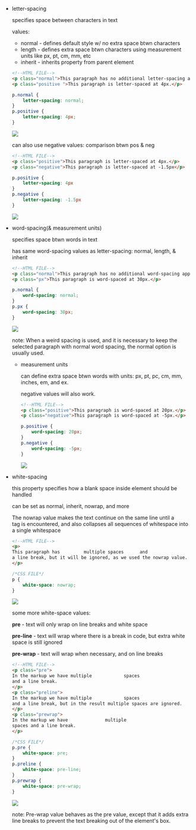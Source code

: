 -   letter-spacing
    
    specifies space between characters in text
    
    values:
    
    -   normal - defines default style w/ no extra space btwn characters
    -   length - defines extra space btwn characters using measurement units like px, pt, cm, mm, etc
    -   inherit - inherits property from parent element
    
    ```html
    <!--HTML FILE-->
    <p class="normal">This paragraph has no additional letter-spacing applied.</p>
    <p class="positive ">This paragraph is letter-spaced at 4px.</p>
    ```
    
    ```css
    p.normal {
    	letter-spacing: normal;
    }
    p.positive {
    	letter-spacing: 4px;
    }
    ```
    
    ![](https://s3.us-west-2.amazonaws.com/secure.notion-static.com/0eac38b2-5374-4948-80ab-3c3b3c426bfc/Untitled.png?X-Amz-Algorithm=AWS4-HMAC-SHA256&X-Amz-Credential=AKIAT73L2G45O3KS52Y5%2F20210307%2Fus-west-2%2Fs3%2Faws4_request&X-Amz-Date=20210307T225729Z&X-Amz-Expires=86400&X-Amz-Signature=796c7913a9ba903bb02867a74d8be2937188515ef9509f90ae11904ab36fbb39&X-Amz-SignedHeaders=host&response-content-disposition=filename%20%3D%22Untitled.png%22)
    
    can also use negative values: comparison btwn pos & neg
    
    ```html
    <!--HTML FILE-->
    <p class="positive">This paragraph is letter-spaced at 4px.</p>
    <p class="negative">This paragraph is letter-spaced at -1.5px</p>
    ```
    
    ```css
    p.positive {
    	letter-spacing: 4px
    }
    p.negative {
    	letter-spacing: -1.5px
    }
    ```
    
    ![](https://s3.us-west-2.amazonaws.com/secure.notion-static.com/fcc45979-db21-4245-9fa2-5b6e32922932/Untitled.png?X-Amz-Algorithm=AWS4-HMAC-SHA256&X-Amz-Credential=AKIAT73L2G45O3KS52Y5%2F20210307%2Fus-west-2%2Fs3%2Faws4_request&X-Amz-Date=20210307T225744Z&X-Amz-Expires=86400&X-Amz-Signature=144b9afb53b1c8ef44b2b2029a9f5febc1f4ce0be4138011fe78f907484602a2&X-Amz-SignedHeaders=host&response-content-disposition=filename%20%3D%22Untitled.png%22)
    
-   word-spacing(& measurement units)
    
    specifies space btwn words in text
    
    has same word-spacing values as letter-spacing: normal, length, & inherit
    
    ```html
    <!--HTML FILE-->
    <p class="normal">This paragraph has no additional word-spacing applied.</p>
    <p class="px">This paragraph is word-spaced at 30px.</p>
    ```
    
    ```css
    p.normal {
    	word-spacing: normal;
    }
    p.px {
    	word-spacing: 30px;
    }
    ```
    
    ![](https://s3.us-west-2.amazonaws.com/secure.notion-static.com/4b7800f3-0961-4e9c-abf8-3afc5607f45e/Untitled.png?X-Amz-Algorithm=AWS4-HMAC-SHA256&X-Amz-Credential=AKIAT73L2G45O3KS52Y5%2F20210307%2Fus-west-2%2Fs3%2Faws4_request&X-Amz-Date=20210307T225803Z&X-Amz-Expires=86400&X-Amz-Signature=61643286ba409971d665fc4a664b2835c704182ebee21ea64cfd3aa96bfaead9&X-Amz-SignedHeaders=host&response-content-disposition=filename%20%3D%22Untitled.png%22)
    
    note: When a weird spacing is used, and it is necessary to keep the selected paragraph with normal word spacing, the normal option is usually used.
    
    -   measurement units
        
        can define extra space btwn words with units: px, pt, pc, cm, mm, inches, em, and ex.
        
        negative values will also work.
        
        ```html
        <!--HTML FILE-->
        <p class="positive">This paragraph is word-spaced at 20px.</p>
        <p class="negative">This paragraph is word-spaced at -5px.</p>
        ```
        
        ```css
        p.positive {
        	word-spacing: 20px;
        }
        p.negative {
        	word-spacing: -5px;
        }
        ```
        
        ![](https://s3.us-west-2.amazonaws.com/secure.notion-static.com/dc908371-6ce5-401e-9fb2-82c2818a2ca1/Untitled.png?X-Amz-Algorithm=AWS4-HMAC-SHA256&X-Amz-Credential=AKIAT73L2G45O3KS52Y5%2F20210307%2Fus-west-2%2Fs3%2Faws4_request&X-Amz-Date=20210307T225825Z&X-Amz-Expires=86400&X-Amz-Signature=d6a354fd7d694e60bc06425b6cb2b7d7bbec5554f716ddc39c7a9da9d78ecd27&X-Amz-SignedHeaders=host&response-content-disposition=filename%20%3D%22Untitled.png%22)
        
-   white-spacing
    
    this property specifies how a blank space inside element should be handled
    
    can be set as normal, inherit, nowrap, and more
    
    The nowrap value makes the text continue on the same line until a <br> tag is encountered, and also collapses all sequences of whitespace into a single whitespace
    
    ```html
    <!--HTML FILE-->
    <p>
    This paragraph has         multiple spaces      and
    a line break, but it will be ignored, as we used the nowrap value. 
    </p>
    ```
    
    ```css
    /*CSS FILE*/
    p {
    	white-space: nowrap;
    }
    ```
    
    ![](https://s3.us-west-2.amazonaws.com/secure.notion-static.com/dc908371-6ce5-401e-9fb2-82c2818a2ca1/Untitled.png?X-Amz-Algorithm=AWS4-HMAC-SHA256&X-Amz-Credential=AKIAT73L2G45O3KS52Y5%2F20210307%2Fus-west-2%2Fs3%2Faws4_request&X-Amz-Date=20210307T225825Z&X-Amz-Expires=86400&X-Amz-Signature=d6a354fd7d694e60bc06425b6cb2b7d7bbec5554f716ddc39c7a9da9d78ecd27&X-Amz-SignedHeaders=host&response-content-disposition=filename%20%3D%22Untitled.png%22)
    
    some more white-space values:
    
    **pre** - text will only wrap on line breaks and white space
    
    **pre-line** - text will wrap where there is a break in code, but extra white space is still ignored
    
    **pre-wrap** - text will wrap when necessary, and on line breaks
    
    ```html
    <!--HTML FILE-->
    <p class="pre"> 
    In the markup we have multiple            spaces 
    and a line break. 
    </p>
    <p class="preline"> 
    In the markup we have multiple            spaces 
    and a line break, but in the result multiple spaces are ignored. 
    </p>
    <p class="prewrap"> 
    In the markup we have              multiple 
    spaces and a line break.
    </p>
    ```
    
    ```css
    /*CSS FILE*/
    p.pre {
    	white-space: pre;
    }
    p.preline {
    	white-space: pre-line;
    }
    p.prewrap {
    	white-space: pre-wrap;
    }
    ```
    
    ![](https://s3.us-west-2.amazonaws.com/secure.notion-static.com/6d9d62fd-fa1d-400c-a475-09b724dfad14/Untitled.png?X-Amz-Algorithm=AWS4-HMAC-SHA256&X-Amz-Credential=AKIAT73L2G45O3KS52Y5%2F20210307%2Fus-west-2%2Fs3%2Faws4_request&X-Amz-Date=20210307T225839Z&X-Amz-Expires=86400&X-Amz-Signature=66dc98cca65ee2cd3644f631adc33c0d4a439b2c7a91fa5b61a61998907142f0&X-Amz-SignedHeaders=host&response-content-disposition=filename%20%3D%22Untitled.png%22)
    
    note: Pre-wrap value behaves as the pre value, except that it adds extra line breaks to prevent the text breaking out of the element's box.